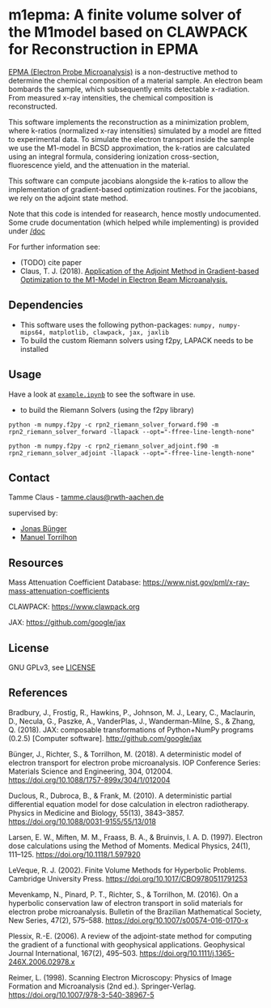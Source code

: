 # m1epma: A finite volume solver of the M1model based on CLAWPACK for Reconstruction in EPMA

[EPMA (Electron Probe Microanalysis)](https://en.wikipedia.org/wiki/Electron_microprobe) is a non-destructive method to determine the chemical composition of a material sample.
An electron beam bombards the sample, which subsequently emits detectable x-radiation.
From measured x-ray intensities, the chemical composition is reconstructed.

This software implements the reconstruction as a minimization problem, where k-ratios (normalized x-ray intensities) simulated by a model are fitted to experimental data.
To simulate the electron transport inside the sample we use the M1-model in BCSD approximation, the k-ratios are calculated using an integral formula, considering ionization cross-section, fluorescence yield, and the attenuation in the material.

This software can compute jacobians alongside the k-ratios to allow the implementation of gradient-based optimization routines.
For the jacobians, we rely on the adjoint state method.

Note that this code is intended for reasearch, hence mostly undocumented.
Some crude documentation (which helped while implementing) is provided under [/doc](doc)

For further information see:
- (TODO) cite paper
- Claus, T. J. (2018). [Application of the Adjoint Method in Gradient-based Optimization to the M1-Model in Electron Beam Microanalysis.](http://www.mathcces.rwth-aachen.de/_media/3teaching/00projects/2018_ba_tammeclaus.pdf)

## Dependencies
- This software uses the following python-packages: ```numpy, numpy-mips64, matplotlib, clawpack, jax, jaxlib```
- To build the custom Riemann solvers using f2py, LAPACK needs to be installed

## Usage
Have a look at [```example.ipynb```](example.ipynb) to see the software in use.

- to build the Riemann Solvers (using the f2py library)

```python -m numpy.f2py -c rpn2_riemann_solver_forward.f90 -m rpn2_riemann_solver_forward -llapack --opt="-ffree-line-length-none"```

```python -m numpy.f2py -c rpn2_riemann_solver_adjoint.f90 -m rpn2_riemann_solver_adjoint -llapack --opt="-ffree-line-length-none"```

## Contact
Tamme Claus - tamme.claus@rwth-aachen.de

supervised by:
 - [Jonas Bünger](http://www.mathcces.rwth-aachen.de/5people/buenger/start)
 - [Manuel Torrilhon](http://www.mathcces.rwth-aachen.de/5people/torrilhon/start)

## Resources

Mass Attenuation Coefficient Database: https://www.nist.gov/pml/x-ray-mass-attenuation-coefficients

CLAWPACK: https://www.clawpack.org

JAX: https://github.com/google/jax

## License
GNU GPLv3, see [LICENSE](LICENSE)

## References
Bradbury, J., Frostig, R., Hawkins, P., Johnson, M. J., Leary, C., Maclaurin, D., Necula, G., Paszke, A., VanderPlas, J., Wanderman-Milne, S., & Zhang, Q. (2018). JAX: composable transformations of Python+NumPy programs (0.2.5) [Computer software]. http://github.com/google/jax

Bünger, J., Richter, S., & Torrilhon, M. (2018). A deterministic model of electron transport for electron probe microanalysis. IOP Conference Series: Materials Science and Engineering, 304, 012004. https://doi.org/10.1088/1757-899x/304/1/012004

Duclous, R., Dubroca, B., & Frank, M. (2010). A deterministic partial differential equation model for dose calculation in electron radiotherapy. Physics in Medicine and Biology, 55(13), 3843–3857. https://doi.org/10.1088/0031-9155/55/13/018

Larsen, E. W., Miften, M. M., Fraass, B. A., & Bruinvis, I. A. D. (1997). Electron dose calculations using the Method of Moments. Medical Physics, 24(1), 111–125. https://doi.org/10.1118/1.597920

LeVeque, R. J. (2002). Finite Volume Methods for Hyperbolic Problems. Cambridge University Press. https://doi.org/10.1017/CBO9780511791253

Mevenkamp, N., Pinard, P. T., Richter, S., & Torrilhon, M. (2016). On a hyperbolic conservation law of electron transport in solid materials for electron probe microanalysis. Bulletin of the Brazilian Mathematical Society, New Series, 47(2), 575–588. https://doi.org/10.1007/s00574-016-0170-x

Plessix, R.-E. (2006). A review of the adjoint-state method for computing the gradient of a functional with geophysical applications. Geophysical Journal International, 167(2), 495–503. https://doi.org/10.1111/j.1365-246X.2006.02978.x

Reimer, L. (1998). Scanning Electron Microscopy: Physics of Image Formation and Microanalysis (2nd ed.). Springer-Verlag. https://doi.org/10.1007/978-3-540-38967-5

